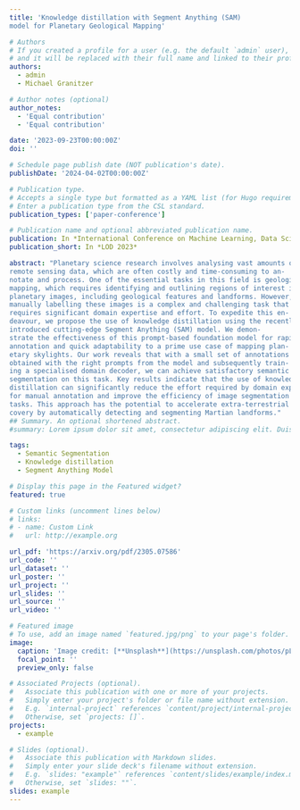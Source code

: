 ```yaml
---
title: 'Knowledge distillation with Segment Anything (SAM)
model for Planetary Geological Mapping'

# Authors
# If you created a profile for a user (e.g. the default `admin` user), write the username (folder name) here
# and it will be replaced with their full name and linked to their profile.
authors:
  - admin
  - Michael Granitzer

# Author notes (optional)
author_notes:
  - 'Equal contribution'
  - 'Equal contribution'

date: '2023-09-23T00:00:00Z'
doi: ''

# Schedule page publish date (NOT publication's date).
publishDate: '2024-04-02T00:00:00Z'

# Publication type.
# Accepts a single type but formatted as a YAML list (for Hugo requirements).
# Enter a publication type from the CSL standard.
publication_types: ['paper-conference']

# Publication name and optional abbreviated publication name.
publication: In *International Conference on Machine Learning, Data Science and Optimization 2023*
publication_short: In *LOD 2023*

abstract: "Planetary science research involves analysing vast amounts of
remote sensing data, which are often costly and time-consuming to an-
notate and process. One of the essential tasks in this field is geological
mapping, which requires identifying and outlining regions of interest in
planetary images, including geological features and landforms. However,
manually labelling these images is a complex and challenging task that
requires significant domain expertise and effort. To expedite this en-
deavour, we propose the use of knowledge distillation using the recently
introduced cutting-edge Segment Anything (SAM) model. We demon-
strate the effectiveness of this prompt-based foundation model for rapid
annotation and quick adaptability to a prime use case of mapping plan-
etary skylights. Our work reveals that with a small set of annotations
obtained with the right prompts from the model and subsequently train-
ing a specialised domain decoder, we can achieve satisfactory semantic
segmentation on this task. Key results indicate that the use of knowledge
distillation can significantly reduce the effort required by domain experts
for manual annotation and improve the efficiency of image segmentation
tasks. This approach has the potential to accelerate extra-terrestrial dis-
covery by automatically detecting and segmenting Martian landforms."
## Summary. An optional shortened abstract.
#summary: Lorem ipsum dolor sit amet, consectetur adipiscing elit. Duis posuere tellus ac convallis placerat. Proin tincidunt magna sed ex sollicitudin condimentum.

tags:
  - Semantic Segmentation
  - Knowledge distillation
  - Segment Anything Model

# Display this page in the Featured widget?
featured: true

# Custom links (uncomment lines below)
# links:
# - name: Custom Link
#   url: http://example.org

url_pdf: 'https://arxiv.org/pdf/2305.07586'
url_code: ''
url_dataset: ''
url_poster: ''
url_project: ''
url_slides: ''
url_source: ''
url_video: ''

# Featured image
# To use, add an image named `featured.jpg/png` to your page's folder.
image:
  caption: 'Image credit: [**Unsplash**](https://unsplash.com/photos/pLCdAaMFLTE)'
  focal_point: ''
  preview_only: false

# Associated Projects (optional).
#   Associate this publication with one or more of your projects.
#   Simply enter your project's folder or file name without extension.
#   E.g. `internal-project` references `content/project/internal-project/index.md`.
#   Otherwise, set `projects: []`.
projects:
  - example

# Slides (optional).
#   Associate this publication with Markdown slides.
#   Simply enter your slide deck's filename without extension.
#   E.g. `slides: "example"` references `content/slides/example/index.md`.
#   Otherwise, set `slides: ""`.
slides: example
---
```


